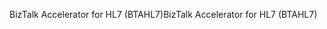 <span data-ttu-id="b1856-101">BizTalk Accelerator for HL7 (BTAHL7)</span><span class="sxs-lookup"><span data-stu-id="b1856-101">BizTalk Accelerator for HL7 (BTAHL7)</span></span>